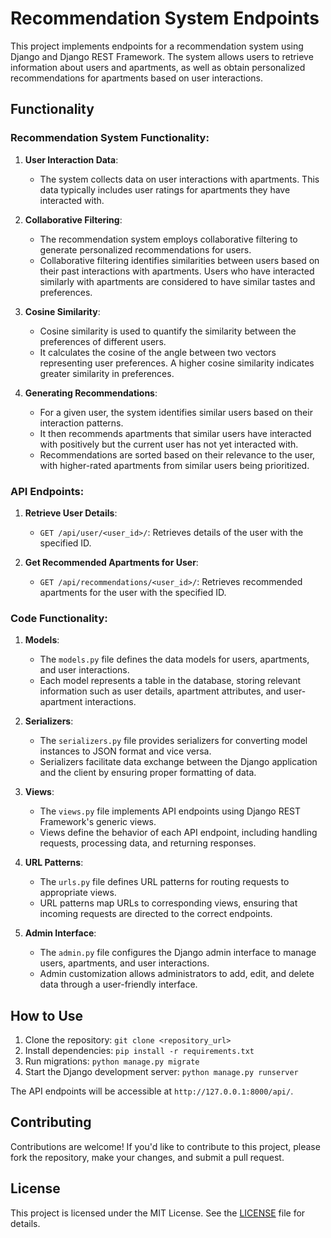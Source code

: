 # Recommendation System Endpoints

This project implements endpoints for a recommendation system using Django and Django REST Framework. The system allows users to retrieve information about users and apartments, as well as obtain personalized recommendations for apartments based on user interactions.

## Functionality

### Recommendation System Functionality:

1. **User Interaction Data**:
   - The system collects data on user interactions with apartments. This data typically includes user ratings for apartments they have interacted with.

2. **Collaborative Filtering**:
   - The recommendation system employs collaborative filtering to generate personalized recommendations for users.
   - Collaborative filtering identifies similarities between users based on their past interactions with apartments. Users who have interacted similarly with apartments are considered to have similar tastes and preferences.

3. **Cosine Similarity**:
   - Cosine similarity is used to quantify the similarity between the preferences of different users.
   - It calculates the cosine of the angle between two vectors representing user preferences. A higher cosine similarity indicates greater similarity in preferences.

4. **Generating Recommendations**:
   - For a given user, the system identifies similar users based on their interaction patterns.
   - It then recommends apartments that similar users have interacted with positively but the current user has not yet interacted with.
   - Recommendations are sorted based on their relevance to the user, with higher-rated apartments from similar users being prioritized.

### API Endpoints:

1. **Retrieve User Details**:
   - `GET /api/user/<user_id>/`: Retrieves details of the user with the specified ID.

2. **Get Recommended Apartments for User**:
   - `GET /api/recommendations/<user_id>/`: Retrieves recommended apartments for the user with the specified ID.

### Code Functionality:

1. **Models**:
   - The `models.py` file defines the data models for users, apartments, and user interactions.
   - Each model represents a table in the database, storing relevant information such as user details, apartment attributes, and user-apartment interactions.

2. **Serializers**:
   - The `serializers.py` file provides serializers for converting model instances to JSON format and vice versa.
   - Serializers facilitate data exchange between the Django application and the client by ensuring proper formatting of data.

3. **Views**:
   - The `views.py` file implements API endpoints using Django REST Framework's generic views.
   - Views define the behavior of each API endpoint, including handling requests, processing data, and returning responses.

4. **URL Patterns**:
   - The `urls.py` file defines URL patterns for routing requests to appropriate views.
   - URL patterns map URLs to corresponding views, ensuring that incoming requests are directed to the correct endpoints.

5. **Admin Interface**:
   - The `admin.py` file configures the Django admin interface to manage users, apartments, and user interactions.
   - Admin customization allows administrators to add, edit, and delete data through a user-friendly interface.

## How to Use

1. Clone the repository: `git clone <repository_url>`
2. Install dependencies: `pip install -r requirements.txt`
3. Run migrations: `python manage.py migrate`
4. Start the Django development server: `python manage.py runserver`

The API endpoints will be accessible at `http://127.0.0.1:8000/api/`.

## Contributing

Contributions are welcome! If you'd like to contribute to this project, please fork the repository, make your changes, and submit a pull request.

## License

This project is licensed under the MIT License. See the [LICENSE](LICENSE) file for details.
